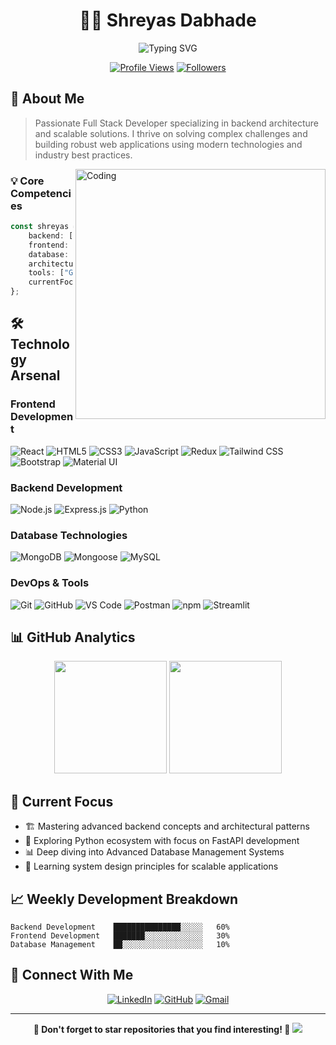 <div align="center">
  
  # 👨‍💻 Shreyas Dabhade
  
  ![Typing SVG](https://readme-typing-svg.herokuapp.com?font=Fira+Code&pause=1000&color=2196F3&center=true&vCenter=true&width=435&lines=Full+Stack+Developer;Backend+Specialist;Problem+Solver)
  
  [![Profile Views](https://komarev.com/ghpvc/?username=logicshrey&color=blue&style=flat-square)](https://github.com/logicshrey)
  [![Followers](https://img.shields.io/github/followers/logicshrey?style=social)](https://github.com/logicshrey)
  
</div>

## 🚀 About Me

> Passionate Full Stack Developer specializing in backend architecture and scalable solutions. I thrive on solving complex challenges and building robust web applications using modern technologies and industry best practices.

<img align="right" alt="Coding" width="400" src="https://cdn.dribbble.com/users/1162077/screenshots/3848914/programmer.gif"/>

### 💡 Core Competencies

```typescript
const shreyas = {
    backend: ["Node.js", "Express.js", "Python"],
    frontend: ["React.js", "Redux", "Tailwind CSS"],
    database: ["MongoDB", "MySQL", "Mongoose"],
    architecture: ["REST APIs", "MVC"],
    tools: ["Git", "Streamlit", "VS Code", "Postman", "NPM"],
    currentFocus: "Building scalable backend systems"
};
```

## 🛠️ Technology Arsenal

### Frontend Development
![React](https://img.shields.io/badge/-React-61DAFB?style=for-the-badge&logo=react&logoColor=black)
![HTML5](https://img.shields.io/badge/-HTML5-E34F26?style=for-the-badge&logo=html5&logoColor=white)
![CSS3](https://img.shields.io/badge/-CSS3-1572B6?style=for-the-badge&logo=css3)
![JavaScript](https://img.shields.io/badge/-JavaScript-F7DF1E?style=for-the-badge&logo=javascript&logoColor=black)
![Redux](https://img.shields.io/badge/-Redux-764ABC?style=for-the-badge&logo=redux&logoColor=white)
![Tailwind CSS](https://img.shields.io/badge/-Tailwind%20CSS-38B2AC?style=for-the-badge&logo=tailwind-css&logoColor=white)
![Bootstrap](https://img.shields.io/badge/-Bootstrap-7952B3?style=for-the-badge&logo=bootstrap&logoColor=white)
![Material UI](https://img.shields.io/badge/-Material%20UI-0081CB?style=for-the-badge&logo=material-ui&logoColor=white)

### Backend Development
![Node.js](https://img.shields.io/badge/-Node.js-339933?style=for-the-badge&logo=node.js&logoColor=white)
![Express.js](https://img.shields.io/badge/-Express.js-000000?style=for-the-badge&logo=express)
![Python](https://img.shields.io/badge/-Python-3776AB?style=for-the-badge&logo=python&logoColor=white)

### Database Technologies
![MongoDB](https://img.shields.io/badge/-MongoDB-47A248?style=for-the-badge&logo=mongodb&logoColor=white)
![Mongoose](https://img.shields.io/badge/-Mongoose-880000?style=for-the-badge&logo=mongoose&logoColor=white)
![MySQL](https://img.shields.io/badge/-MySQL-4479A1?style=for-the-badge&logo=mysql&logoColor=white)

### DevOps & Tools
![Git](https://img.shields.io/badge/-Git-F05032?style=for-the-badge&logo=git&logoColor=white)
![GitHub](https://img.shields.io/badge/-GitHub-181717?style=for-the-badge&logo=github&logoColor=white)
![VS Code](https://img.shields.io/badge/-VS%20Code-007ACC?style=for-the-badge&logo=visual-studio-code&logoColor=white)
![Postman](https://img.shields.io/badge/-Postman-FF6C37?style=for-the-badge&logo=postman&logoColor=white)
![npm](https://img.shields.io/badge/-NPM-CB3837?style=for-the-badge&logo=npm&logoColor=white)
![Streamlit](https://img.shields.io/badge/-Streamlit-FF4B4B?style=for-the-badge&logo=streamlit&logoColor=white)

## 📊 GitHub Analytics

<div align="center">
  <img height="180em" src="https://github-readme-stats.vercel.app/api?username=logicshrey&show_icons=true&theme=tokyonight&include_all_commits=true&count_private=true"/>
  <img height="180em" src="https://github-readme-stats.vercel.app/api/top-langs/?username=logicshrey&layout=compact&langs_count=8&theme=tokyonight"/>
</div>

## 🎯 Current Focus

- 🏗️ Mastering advanced backend concepts and architectural patterns
- 🐍 Exploring Python ecosystem with focus on FastAPI development
- 📊 Deep diving into Advanced Database Management Systems
- 🔧 Learning system design principles for scalable applications

## 📈 Weekly Development Breakdown

```text
Backend Development    ███████████████░░░░░   60%
Frontend Development   ███████░░░░░░░░░░░░░   30%
Database Management    ██░░░░░░░░░░░░░░░░░░   10%
```

## 🤝 Connect With Me

<div align="center">
  
  [![LinkedIn](https://img.shields.io/badge/LinkedIn-0077B5?style=for-the-badge&logo=linkedin&logoColor=white)](https://www.linkedin.com/in/shreyas-dabhade-4aa036217/)
  [![GitHub](https://img.shields.io/badge/GitHub-100000?style=for-the-badge&logo=github&logoColor=white)](https://github.com/logicshrey)
  [![Gmail](https://img.shields.io/badge/Gmail-D14836?style=for-the-badge&logo=gmail&logoColor=white)](mailto:shreyasjewel28@gmail.com)
  
</div>

---

<div align="center">
  <b>🌟 Don't forget to star repositories that you find interesting! 🌟</b>
  
  <img src="https://capsule-render.vercel.app/api?type=waving&color=gradient&height=100&section=footer"/>
</div>
